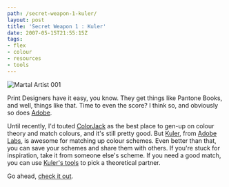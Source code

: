 ```yaml
---
path: /secret-weapon-1-kuler/
layout: post
title: 'Secret Weapon 1 : Kuler'
date: 2007-05-15T21:55:15Z
tags:
- flex
- colour
- resources
- tools
---
```



<img src="/content/images/2007/05/martal.thumbnail.gif" alt="Martal Artist 001" border="0" />

Print Designers have it easy, you know.  They get things like Pantone Books, and well, things like that.  Time to even the score? I think so, and obviously so does <a href="http://www.adobe.com" title="Open adobe's website in a new window" target="_blank">Adobe</a>.

Until recently, I'd touted <a href="http://www.colorjack.com/" title="Open ColorJack's website in a new window" target="_blank">ColorJack</a> as the best place to gen-up on colour theory and match colours, and it's still pretty good.  But <a href="http://kuler.adobe.com" title="Open Kuler in a new window" target="_blank">Kuler</a>, from <a href="http://labs.adobe.com" title="Open Adobe Labs in a new window" target="_blank">Adobe Labs</a>, is awesome for matching up colour schemes.  Even better than that, you can save your schemes and share them with others.  If you're stuck for inspiration, take it from someone else's scheme.  If you need a good match, you can use <a href="http://kuler.adobe.com" title="Open Kuler in a new window" target="_blank">Kuler's tools</a> to pick a theoretical partner.

Go ahead, <a href="http://kuler.adobe.com" title="Open Kuler in a new window" target="_blank">check it out</a>.